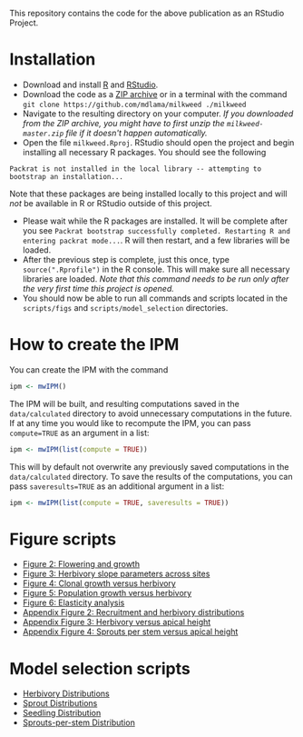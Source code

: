 This repository contains the code for the above publication as an RStudio Project.

# Installation

 - Download and install [R](https://www.r-project.org/) and [RStudio](https://www.rstudio.com/products/rstudio/download/).
 - Download the code as a [ZIP archive](https://github.com/mdlama/milkweed/archive/master.zip) or in a terminal with the command `git clone https://github.com/mdlama/milkweed ./milkweed` 
 - Navigate to the resulting directory on your computer.  *If you downloaded from the ZIP archive, you might have to first unzip the `milkweed-master.zip` file if it doesn't happen automatically.*
 - Open the file `milkweed.Rproj`.  RStudio should open the project and begin installing all necessary R packages.  You should see the following
 
 ```
 Packrat is not installed in the local library -- attempting to bootstrap an installation...
 ```
 
 Note that these packages are being installed locally to this project and will *not* be available in R or RStudio outside of this project.
 - Please wait while the R packages are installed.  It will be complete after you see `Packrat bootstrap successfully completed. Restarting R and entering packrat mode...`.  R will then restart, and a few libraries will be loaded.
 - After the previous step is complete, just this once, type `source(".Rprofile")` in the R console.  This will make sure all necessary libraries are loaded.  *Note that this command needs to be run only after the very first time this project is opened.*
 - You should now be able to run all commands and scripts located in the `scripts/figs` and `scripts/model_selection` directories.
 
# How to create the IPM
You can create the IPM with the command
 
```r
ipm <- mwIPM()
```
 
The IPM will be built, and resulting computations saved in the `data/calculated` directory to avoid unnecessary computations in the future.  If at any time you would like to recompute the IPM, you can pass `compute=TRUE` as an argument in a list:
 
```r
ipm <- mwIPM(list(compute = TRUE))
```
 
This will by default not overwrite any previously saved computations in the `data/calculated` directory.  To save the results of the computations, you can pass `saveresults=TRUE` as an additional argument in a list:
 
```r
ipm <- mwIPM(list(compute = TRUE, saveresults = TRUE))
```

# Figure scripts

 - [Figure 2: Flowering and growth](scripts/figs/Figure2_FloweringAndGrowth/Figure2_FloweringAndGrowth.html)
 - [Figure 3: Herbivory slope parameters across sites](scripts/figs/Figure3_HerbSlopePars/Figure3_HerbSlopePars.html)
 - [Figure 4: Clonal growth versus herbivory](scripts/figs/Figure4_ClonalGrowthVsHerb/Figure4_ClonalGrowthVsHerb.html)
 - [Figure 5: Population growth versus herbivory](scripts/figs/Figure5_PopGrowthVsHerb/Figure5_PopGrowthVsHerb.html)
 - [Figure 6: Elasticity analysis](scripts/figs/Figure6_ElasticityAnalysis/Figure6_ElasticityAnalysis.html)
 - [Appendix Figure 2: Recruitment and herbivory distributions](scripts/figs/AppendixFigure2_RecruitAndHerbDist/AppendixFigure2_RecruitAndHerbDist.html)
 - [Appendix Figure 3: Herbivory versus apical height](scripts/figs/AppendixFigure3_HerbVsHeight/AppendixFigure3_HerbVsHeight.html)
 - [Appendix Figure 4: Sprouts per stem versus apical height](scripts/figs/AppendixFigure4_SproutsPerStemVsHeight/AppendixFigure4_SproutsPerStemVsHeight.html)

# Model selection scripts

 - [Herbivory Distributions](scripts/model_selection/FitHerbivoryDistribution.html)
 - [Sprout Distributions](scripts/model_selection/FitBudlingDistribution.html)
 - [Seedling Distribution](scripts/model_selection/FitSeedlingDistribution.html)
 - [Sprouts-per-stem Distribution](scripts/model_selection/FitBudlingsPerStem.html)
